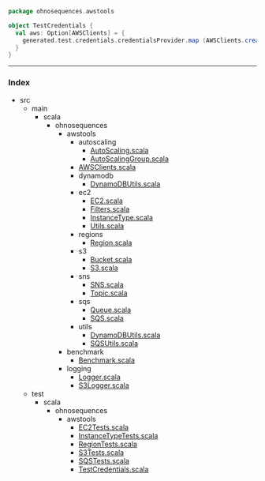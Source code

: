 
```scala
package ohnosequences.awstools

object TestCredentials {
  val aws: Option[AWSClients] = {
    generated.test.credentials.credentialsProvider.map (AWSClients.create(_))
  }
}

```


------

### Index

+ src
  + main
    + scala
      + ohnosequences
        + awstools
          + autoscaling
            + [AutoScaling.scala][main\scala\ohnosequences\awstools\autoscaling\AutoScaling.scala]
            + [AutoScalingGroup.scala][main\scala\ohnosequences\awstools\autoscaling\AutoScalingGroup.scala]
          + [AWSClients.scala][main\scala\ohnosequences\awstools\AWSClients.scala]
          + dynamodb
            + [DynamoDBUtils.scala][main\scala\ohnosequences\awstools\dynamodb\DynamoDBUtils.scala]
          + ec2
            + [EC2.scala][main\scala\ohnosequences\awstools\ec2\EC2.scala]
            + [Filters.scala][main\scala\ohnosequences\awstools\ec2\Filters.scala]
            + [InstanceType.scala][main\scala\ohnosequences\awstools\ec2\InstanceType.scala]
            + [Utils.scala][main\scala\ohnosequences\awstools\ec2\Utils.scala]
          + regions
            + [Region.scala][main\scala\ohnosequences\awstools\regions\Region.scala]
          + s3
            + [Bucket.scala][main\scala\ohnosequences\awstools\s3\Bucket.scala]
            + [S3.scala][main\scala\ohnosequences\awstools\s3\S3.scala]
          + sns
            + [SNS.scala][main\scala\ohnosequences\awstools\sns\SNS.scala]
            + [Topic.scala][main\scala\ohnosequences\awstools\sns\Topic.scala]
          + sqs
            + [Queue.scala][main\scala\ohnosequences\awstools\sqs\Queue.scala]
            + [SQS.scala][main\scala\ohnosequences\awstools\sqs\SQS.scala]
          + utils
            + [DynamoDBUtils.scala][main\scala\ohnosequences\awstools\utils\DynamoDBUtils.scala]
            + [SQSUtils.scala][main\scala\ohnosequences\awstools\utils\SQSUtils.scala]
        + benchmark
          + [Benchmark.scala][main\scala\ohnosequences\benchmark\Benchmark.scala]
        + logging
          + [Logger.scala][main\scala\ohnosequences\logging\Logger.scala]
          + [S3Logger.scala][main\scala\ohnosequences\logging\S3Logger.scala]
  + test
    + scala
      + ohnosequences
        + awstools
          + [EC2Tests.scala][test\scala\ohnosequences\awstools\EC2Tests.scala]
          + [InstanceTypeTests.scala][test\scala\ohnosequences\awstools\InstanceTypeTests.scala]
          + [RegionTests.scala][test\scala\ohnosequences\awstools\RegionTests.scala]
          + [S3Tests.scala][test\scala\ohnosequences\awstools\S3Tests.scala]
          + [SQSTests.scala][test\scala\ohnosequences\awstools\SQSTests.scala]
          + [TestCredentials.scala][test\scala\ohnosequences\awstools\TestCredentials.scala]

[main\scala\ohnosequences\awstools\autoscaling\AutoScaling.scala]: ..\..\..\..\main\scala\ohnosequences\awstools\autoscaling\AutoScaling.scala.md
[main\scala\ohnosequences\awstools\autoscaling\AutoScalingGroup.scala]: ..\..\..\..\main\scala\ohnosequences\awstools\autoscaling\AutoScalingGroup.scala.md
[main\scala\ohnosequences\awstools\AWSClients.scala]: ..\..\..\..\main\scala\ohnosequences\awstools\AWSClients.scala.md
[main\scala\ohnosequences\awstools\dynamodb\DynamoDBUtils.scala]: ..\..\..\..\main\scala\ohnosequences\awstools\dynamodb\DynamoDBUtils.scala.md
[main\scala\ohnosequences\awstools\ec2\EC2.scala]: ..\..\..\..\main\scala\ohnosequences\awstools\ec2\EC2.scala.md
[main\scala\ohnosequences\awstools\ec2\Filters.scala]: ..\..\..\..\main\scala\ohnosequences\awstools\ec2\Filters.scala.md
[main\scala\ohnosequences\awstools\ec2\InstanceType.scala]: ..\..\..\..\main\scala\ohnosequences\awstools\ec2\InstanceType.scala.md
[main\scala\ohnosequences\awstools\ec2\Utils.scala]: ..\..\..\..\main\scala\ohnosequences\awstools\ec2\Utils.scala.md
[main\scala\ohnosequences\awstools\regions\Region.scala]: ..\..\..\..\main\scala\ohnosequences\awstools\regions\Region.scala.md
[main\scala\ohnosequences\awstools\s3\Bucket.scala]: ..\..\..\..\main\scala\ohnosequences\awstools\s3\Bucket.scala.md
[main\scala\ohnosequences\awstools\s3\S3.scala]: ..\..\..\..\main\scala\ohnosequences\awstools\s3\S3.scala.md
[main\scala\ohnosequences\awstools\sns\SNS.scala]: ..\..\..\..\main\scala\ohnosequences\awstools\sns\SNS.scala.md
[main\scala\ohnosequences\awstools\sns\Topic.scala]: ..\..\..\..\main\scala\ohnosequences\awstools\sns\Topic.scala.md
[main\scala\ohnosequences\awstools\sqs\Queue.scala]: ..\..\..\..\main\scala\ohnosequences\awstools\sqs\Queue.scala.md
[main\scala\ohnosequences\awstools\sqs\SQS.scala]: ..\..\..\..\main\scala\ohnosequences\awstools\sqs\SQS.scala.md
[main\scala\ohnosequences\awstools\utils\DynamoDBUtils.scala]: ..\..\..\..\main\scala\ohnosequences\awstools\utils\DynamoDBUtils.scala.md
[main\scala\ohnosequences\awstools\utils\SQSUtils.scala]: ..\..\..\..\main\scala\ohnosequences\awstools\utils\SQSUtils.scala.md
[main\scala\ohnosequences\benchmark\Benchmark.scala]: ..\..\..\..\main\scala\ohnosequences\benchmark\Benchmark.scala.md
[main\scala\ohnosequences\logging\Logger.scala]: ..\..\..\..\main\scala\ohnosequences\logging\Logger.scala.md
[main\scala\ohnosequences\logging\S3Logger.scala]: ..\..\..\..\main\scala\ohnosequences\logging\S3Logger.scala.md
[test\scala\ohnosequences\awstools\EC2Tests.scala]: EC2Tests.scala.md
[test\scala\ohnosequences\awstools\InstanceTypeTests.scala]: InstanceTypeTests.scala.md
[test\scala\ohnosequences\awstools\RegionTests.scala]: RegionTests.scala.md
[test\scala\ohnosequences\awstools\S3Tests.scala]: S3Tests.scala.md
[test\scala\ohnosequences\awstools\SQSTests.scala]: SQSTests.scala.md
[test\scala\ohnosequences\awstools\TestCredentials.scala]: TestCredentials.scala.md